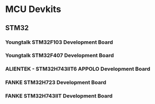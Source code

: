 # MCU Devkits

## STM32

### Youngtalk STM32F103 Development Board

### Youngtalk STM32F407 Development Board

### ALIENTEK - STM32H743IIT6 APPOLO Development Board

### FANKE STM32H723 Development Board

### FANKE STM32H743IIT Development Board